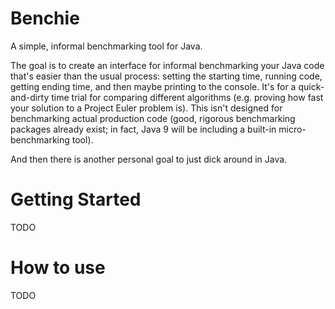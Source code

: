 # Benchie
A simple, informal benchmarking tool for Java.

The goal is to create an interface for informal benchmarking your Java code that's easier than the usual process: setting the starting time, running code, getting ending time, and then maybe printing to the console. It's for a quick-and-dirty time trial for comparing different algorithms (e.g. proving how fast your solution to a Project Euler problem is). This isn't designed for benchmarking actual production code (good, rigorous benchmarking packages already exist; in fact, Java 9 will be including a built-in micro-benchmarking tool). 

And then there is another personal goal to just dick around in Java.

# Getting Started
TODO

# How to use
TODO
